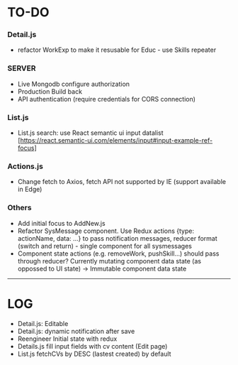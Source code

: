 TO-DO
======



### Detail.js
- refactor WorkExp to make it resusable for Educ - use Skills repeater


### SERVER

- Live Mongodb configure authorization
- Production Build back
- API authentication (require credentials for CORS connection)

### List.js

- List.js search: use React semantic ui input datalist [https://react.semantic-ui.com/elements/input#input-example-ref-focus]


### Actions.js

- Change fetch to Axios, fetch API not supported by IE (support available in Edge)

### Others

- Add initial focus to AddNew.js 
- Refactor SysMessage component. Use Redux actions {type: actionName, data: ...} to pass notification messages, reducer format (switch and return) - single component for all sysmessages
- Component state actions (e.g. removeWork, pushSkill...) should pass through reducer? Currently mutating component data state (as oppossed to UI state) -> Immutable component data state

***

LOG
======

- Detail.js: Editable
- Detail.js: dynamic notification after save
- Reengineer Initial state with redux
- Details.js fill input fields with cv content (Edit page)
- List.js fetchCVs by DESC (lastest created) by default